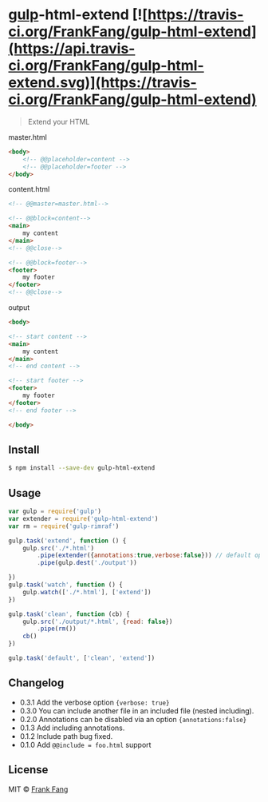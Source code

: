 # [gulp](http://gulpjs.com)-html-extend [![https://travis-ci.org/FrankFang/gulp-html-extend](https://api.travis-ci.org/FrankFang/gulp-html-extend.svg)](https://travis-ci.org/FrankFang/gulp-html-extend)

> Extend your HTML

master.html

```html
<body>
    <!-- @@placeholder=content -->
    <!-- @@placeholder=footer -->
</body>
```

content.html

```html
<!-- @@master=master.html-->

<!-- @@block=content-->
<main>
    my content
</main>
<!-- @@close-->

<!-- @@block=footer-->
<footer>
    my footer
</footer>
<!-- @@close-->

```

output

```html
<body>

<!-- start content -->
<main>
    my content
</main>
<!-- end content -->

<!-- start footer -->
<footer>
    my footer
</footer>
<!-- end footer -->

</body>
```


## Install

```sh
$ npm install --save-dev gulp-html-extend
```


## Usage

```js
var gulp = require('gulp')
var extender = require('gulp-html-extend')
var rm = require('gulp-rimraf')

gulp.task('extend', function () {
    gulp.src('./*.html')
        .pipe(extender({annotations:true,verbose:false})) // default options
        .pipe(gulp.dest('./output'))

})
gulp.task('watch', function () {
    gulp.watch(['./*.html'], ['extend'])
})

gulp.task('clean', function (cb) {
    gulp.src('./output/*.html', {read: false})
        .pipe(rm())
    cb()
})

gulp.task('default', ['clean', 'extend'])
```

## Changelog

* 0.3.1 Add the verbose option `{verbose: true}`
* 0.3.0 You can include another file in an included file (nested including).
* 0.2.0 Annotations can be disabled via an option `{annotations:false}`
* 0.1.3 Add including annotations.
* 0.1.2 Include path bug fixed.
* 0.1.0 Add `@@include = foo.html` support

## License

MIT &copy; [Frank Fang](http://frankfang.com)
